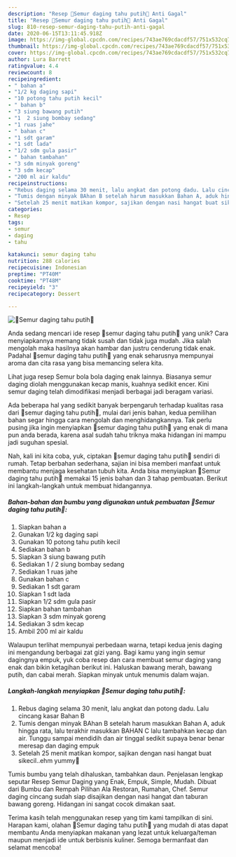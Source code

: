 ```yaml
---
description: "Resep 🌺Semur daging tahu putih🌺 Anti Gagal"
title: "Resep 🌺Semur daging tahu putih🌺 Anti Gagal"
slug: 810-resep-semur-daging-tahu-putih-anti-gagal
date: 2020-06-15T13:11:45.918Z
image: https://img-global.cpcdn.com/recipes/743ae769cdacdf57/751x532cq70/🌺semur-daging-tahu-putih🌺-foto-resep-utama.jpg
thumbnail: https://img-global.cpcdn.com/recipes/743ae769cdacdf57/751x532cq70/🌺semur-daging-tahu-putih🌺-foto-resep-utama.jpg
cover: https://img-global.cpcdn.com/recipes/743ae769cdacdf57/751x532cq70/🌺semur-daging-tahu-putih🌺-foto-resep-utama.jpg
author: Lura Barrett
ratingvalue: 4.4
reviewcount: 8
recipeingredient:
- " bahan a"
- "1/2 kg daging sapi"
- "10 potong tahu putih kecil"
- " bahan b"
- "3 siung bawang putih"
- "1  2 siung bombay sedang"
- "1 ruas jahe"
- " bahan c"
- "1 sdt garam"
- "1 sdt lada"
- "1/2 sdm gula pasir"
- " bahan tambahan"
- "3 sdm minyak goreng"
- "3 sdm kecap"
- "200 ml air kaldu"
recipeinstructions:
- "Rebus daging selama 30 menit, lalu angkat dan potong dadu. Lalu cincang kasar Bahan B"
- "Tumis dengan minyak BAhan B setelah harum masukkan Bahan A, aduk hingga rata, lalu terakhir masukkan BAHAN C lalu tambahkan kecap dan air. Tunggu sampai mendidih dan air tinggal sedikit supaya benar benar meresap dan daging empuk"
- "Setelah 25 menit matikan kompor, sajikan dengan nasi hangat buat sikecil..ehm yummy🤗"
categories:
- Resep
tags:
- semur
- daging
- tahu

katakunci: semur daging tahu 
nutrition: 288 calories
recipecuisine: Indonesian
preptime: "PT40M"
cooktime: "PT48M"
recipeyield: "3"
recipecategory: Dessert

---
```



![🌺Semur daging tahu putih🌺](https://img-global.cpcdn.com/recipes/743ae769cdacdf57/751x532cq70/🌺semur-daging-tahu-putih🌺-foto-resep-utama.jpg)

Anda sedang mencari ide resep 🌺semur daging tahu putih🌺 yang unik? Cara menyiapkannya memang tidak susah dan tidak juga mudah. Jika salah mengolah maka hasilnya akan hambar dan justru cenderung tidak enak. Padahal 🌺semur daging tahu putih🌺 yang enak seharusnya mempunyai aroma dan cita rasa yang bisa memancing selera kita.

Lihat juga resep Semur bola bola daging enak lainnya. Biasanya semur daging diolah menggunakan kecap manis, kuahnya sedikit encer. Kini semur daging telah dimodifikasi menjadi berbagai jadi beragam variasi.

Ada beberapa hal yang sedikit banyak berpengaruh terhadap kualitas rasa dari 🌺semur daging tahu putih🌺, mulai dari jenis bahan, kedua pemilihan bahan segar hingga cara mengolah dan menghidangkannya. Tak perlu pusing jika ingin menyiapkan 🌺semur daging tahu putih🌺 yang enak di mana pun anda berada, karena asal sudah tahu triknya maka hidangan ini mampu jadi suguhan spesial.


Nah, kali ini kita coba, yuk, ciptakan 🌺semur daging tahu putih🌺 sendiri di rumah. Tetap berbahan sederhana, sajian ini bisa memberi manfaat untuk membantu menjaga kesehatan tubuh kita. Anda bisa menyiapkan 🌺Semur daging tahu putih🌺 memakai 15 jenis bahan dan 3 tahap pembuatan. Berikut ini langkah-langkah untuk membuat hidangannya.

<!--inarticleads1-->

##### Bahan-bahan dan bumbu yang digunakan untuk pembuatan 🌺Semur daging tahu putih🌺:

1. Siapkan  bahan a
1. Gunakan 1/2 kg daging sapi
1. Gunakan 10 potong tahu putih kecil
1. Sediakan  bahan b
1. Siapkan 3 siung bawang putih
1. Sediakan 1 / 2 siung bombay sedang
1. Sediakan 1 ruas jahe
1. Gunakan  bahan c
1. Sediakan 1 sdt garam
1. Siapkan 1 sdt lada
1. Siapkan 1/2 sdm gula pasir
1. Siapkan  bahan tambahan
1. Siapkan 3 sdm minyak goreng
1. Sediakan 3 sdm kecap
1. Ambil 200 ml air kaldu


Walaupun terlihat mempunyai perbedaan warna, tetapi kedua jenis daging ini mengandung berbagai zat gizi yang. Bagi kamu yang ingin semur dagingnya empuk, yuk coba resep dan cara membuat semur daging yang enak dan bikin ketagihan berikut ini. Haluskan bawang merah, bawang putih, dan cabai merah. Siapkan minyak untuk menumis dalam wajan. 

<!--inarticleads2-->

##### Langkah-langkah menyiapkan 🌺Semur daging tahu putih🌺:

1. Rebus daging selama 30 menit, lalu angkat dan potong dadu. Lalu cincang kasar Bahan B
1. Tumis dengan minyak BAhan B setelah harum masukkan Bahan A, aduk hingga rata, lalu terakhir masukkan BAHAN C lalu tambahkan kecap dan air. Tunggu sampai mendidih dan air tinggal sedikit supaya benar benar meresap dan daging empuk
1. Setelah 25 menit matikan kompor, sajikan dengan nasi hangat buat sikecil..ehm yummy🤗


Tumis bumbu yang telah dihaluskan, tambahkan daun. Penjelasan lengkap seputar Resep Semur Daging yang Enak, Empuk, Simple, Mudah. Dibuat dari Bumbu dan Rempah Pilihan Ala Restoran, Rumahan, Chef. Semur daging cincang sudah siap disajikan dengan nasi hangat dan taburan bawang goreng. Hidangan ini sangat cocok dimakan saat. 

Terima kasih telah menggunakan resep yang tim kami tampilkan di sini. Harapan kami, olahan 🌺Semur daging tahu putih🌺 yang mudah di atas dapat membantu Anda menyiapkan makanan yang lezat untuk keluarga/teman maupun menjadi ide untuk berbisnis kuliner. Semoga bermanfaat dan selamat mencoba!
